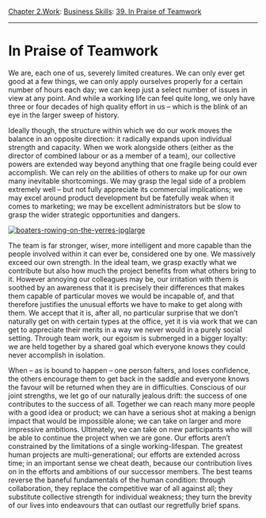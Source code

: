 [Chapter 2.Work](https://www.theschooloflife.com/thebookoflife/category/work/): [Business Skills](https://www.theschooloflife.com/thebookoflife/category/work/business-skills/): [39. In Praise of Teamwork](https://www.theschooloflife.com/thebookoflife/in-praise-of-teamwork/)

* * *

# In Praise of Teamwork

We are, each one of us, severely limited creatures. We can only ever get good at a few things, we can only apply ourselves properly for a certain number of hours each day; we can keep just a select number of issues in view at any point. And while a working life can feel quite long, we only have three or four decades of high quality effort in us – which is the blink of an eye in the larger sweep of history.

Ideally though, the structure within which we do our work moves the balance in an opposite direction: it radically expands upon individual strength and capacity. When we work alongside others (either as the director of combined labour or as a member of a team), our collective powers are extended way beyond anything that one fragile being could ever accomplish. We can rely on the abilities of others to make up for our own many inevitable shortcomings. We may grasp the legal side of a problem extremely well – but not fully appreciate its commercial implications; we may excel around product development but be fatefully weak when it comes to marketing; we may be excellent administrators but be slow to grasp the wider strategic opportunities and dangers.

[![boaters-rowing-on-the-yerres-jpglarge](https://www.theschooloflife.com/thebookoflife/wp-content/uploads/2017/01/boaters-rowing-on-the-yerres.jpgLarge.jpg)](http://www.thebookoflife.org/wp-content/uploads/2017/01/boaters-rowing-on-the-yerres.jpgLarge.jpg)

The team is far stronger, wiser, more intelligent and more capable than the people involved within it can ever be, considered one by one. We massively exceed our own strength. In the ideal team, we grasp exactly what we contribute but also how much the project benefits from what others bring to it. However annoying our colleagues may be, our irritation with them is soothed by an awareness that it is precisely their differences that makes them capable of particular moves we would be incapable of, and that therefore justifies the unusual efforts we have to make to get along with them. We accept that it is, after all, no particular surprise that we don’t naturally get on with certain types at the office, yet it is via work that we can get to appreciate their merits in a way we never would in a purely social setting. Through team work, our egoism is submerged in a bigger loyalty: we are held together by a shared goal which everyone knows they could never accomplish in isolation.

When – as is bound to happen – one person falters, and loses confidence, the others encourage them to get back in the saddle and everyone knows the favour will be returned when they are in difficulties. Conscious of our joint strengths, we let go of our naturally jealous drift: the success of one contributes to the success of all. Together we can reach many more people with a good idea or product; we can have a serious shot at making a benign impact that would be impossible alone; we can take on larger and more impressive ambitions. Ultimately, we can take on new participants who will be able to continue the project when we are gone. Our efforts aren’t constrained by the limitations of a single working-lifespan. The greatest human projects are multi-generational; our efforts are extended across time; in an important sense we cheat death, because our contribution lives on in the efforts and ambitions of our successor members. The best teams reverse the baneful fundamentals of the human condition: through collaboration, they replace the competitive war of all against all; they substitute collective strength for individual weakness; they turn the brevity of our lives into endeavours that can outlast our regretfully brief spans.
